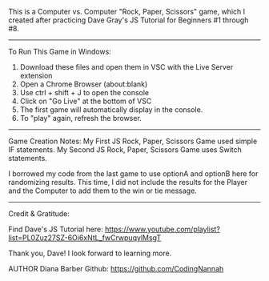 This is a Computer vs. Computer "Rock, Paper, Scissors" game, which I created after practicing Dave Gray's JS Tutorial for Beginners #1 through #8.
___________________________________
To Run This Game in Windows:
1. Download these files and open them in VSC with the Live Server extension
2. Open a Chrome Browser (about:blank)
3. Use ctrl + shift + J to open the console
4. Click on "Go Live" at the bottom of VSC
5. The first game will automatically display in the console.
6. To "play" again, refresh the browser.
____________________________________
Game Creation Notes:
My First JS Rock, Paper, Scissors Game used simple IF statements. My Second JS Rock, Paper, Scissors Game uses Switch statements.

I borrowed my code from the last game to use optionA and optionB here for randomizing results. This time, I did not include the results for the Player and the Computer to add them to the win or tie message.
____________________________________
Credit & Gratitude:

Find Dave's JS Tutorial here:
https://www.youtube.com/playlist?list=PL0Zuz27SZ-6Oi6xNtL_fwCrwpuqylMsgT

Thank you, Dave! 
I look forward to learning more.

AUTHOR Diana Barber Github: https://github.com/CodingNannah